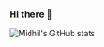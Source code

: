 ### Hi there 👋

![Midhil's GitHub stats](https://github-readme-stats.vercel.app/api?username=midhilkari&show_icons=true&theme=radical)

<!--
**midhilkari/midhilkari** is a ✨ _special_ ✨ repository because its `README.md` (this file) appears on your GitHub profile.

Here are some ideas to get you started:

- 🔭 I’m currently working on ...
- 🌱 I’m currently learning ...
- 👯 I’m looking to collaborate on ...
- 🤔 I’m looking for help with ...
- 💬 Ask me about ...
- 📫 How to reach me: ...
- 😄 Pronouns: ...
- ⚡ Fun fact: ...
-->
